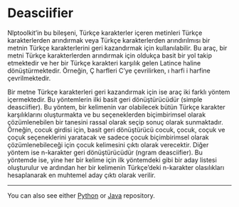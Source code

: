 # Deasciifier

Nlptoolkit’in bu bileşeni, Türkçe karakterler içeren metinleri Türkçe karakterlerden arındırmak veya Türkçe karakterlerden arındırılmısı bir metnin Türkçe karakterlerini geri kazandırmak için kullanılabilir. Bu araç, bir metni Türkçe karakterlerden arındırmak için oldukça basit bir yol takip etmektedir ve her bir Türkçe karakteri karşılık gelen Latince haline dönüştürmektedir. Örneğin, Ç harfleri C’ye çevrilirken, ı harfi i harfine çevrilmektedir.

Bir metne Türkçe karakterleri geri kazandırmak için ise araç iki farklı yöntem içermektedir. Bu yöntemlerin ilki basit geri dönüştürücüdür (simple deasciifier). Bu yöntem, bir kelimenin var olabilecek bütün Türkçe karakter karşılıklarını oluşturmakta ve bu seçeneklerden biçimbirimsel olarak çözümlenebilen bir tanesini rassal olarak seçip sonuç olarak sunmaktadır. Örneğin, cocuk girdisi için, basit geri dönüştürücü cocuk, çocuk, coçuk ve çoçuk seçeneklerini yaratacak ve sadece çocuk biçimbirimsel olarak çözümlenebileceği için çocuk kelimesini çıktı olarak verecektir. Diğer yöntem ise n-karakter geri dönüştürücüdür (ngram deasciifier). Bu yöntemde ise, yine her bir kelime için ilk yöntemdeki gibi bir aday listesi oluşturulur ve ardından her bir kelimenin Türkçe’deki n-karakter olasılıkları hesaplanarak en muhtemel aday çıktı olarak verilir.


------------------
You can also see either [Python](https://github.com/olcaytaner/TurkishDeasciifier-Py) 
or [Java](https://github.com/olcaytaner/TurkishDeasciifier) repository.
